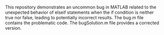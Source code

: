 This repository demonstrates an uncommon bug in MATLAB related to the unexpected behavior of elseif statements when the if condition is neither true nor false, leading to potentially incorrect results. The bug.m file contains the problematic code. The bugSolution.m file provides a corrected version.